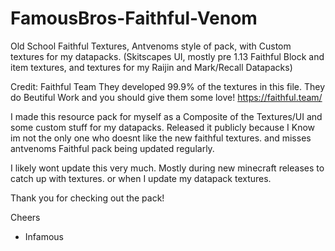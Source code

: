 # FamousBros-Faithful-Venom
Old School Faithful Textures, Antvenoms style of pack, with Custom textures for my datapacks.
(Skitscapes UI, mostly pre 1.13 Faithful Block and item textures, and textures for my Raijin and Mark/Recall Datapacks)

Credit: Faithful Team
They developed 99.9% of the textures in this file.
They do Beutiful Work and you should give them some love!  https://faithful.team/

I made this resource pack for myself as a Composite of the Textures/UI and some custom stuff for my datapacks.
Released it publicly because I Know im not the only one who doesnt like the new faithful textures.
and misses antvenoms Faithful pack being updated regularly.

I likely wont update this very much.  Mostly during new minecraft releases to catch up with textures.  or when I update my datapack textures.

Thank you for checking out the pack!

Cheers
- Infamous
